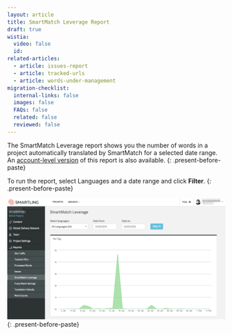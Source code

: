 ```yaml
---
layout: article
title: SmartMatch Leverage Report
draft: true
wistia:
  video: false
  id:
related-articles:
  - article: issues-report
  - article: tracked-urls
  - article: words-under-management
migration-checklist:
  internal-links: false
  images: false
  FAQs: false
  related: false
  reviewed: false
---
```



The SmartMatch Leverage report shows you the number of words in a project automatically translated by SmartMatch for a selected date range. An&nbsp;[account-level version](http://support.smartling.com/hc/en-us/articles/216811267)&nbsp;of this report is also available.
{: .present-before-paste}

To run the report, select Languages and a date range and click&nbsp;**Filter**.
{: .present-before-paste}

![](/uploads/versions/smartling___smartmatch_leverage---x----1268-704x---.png)
{: .present-before-paste}